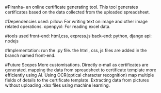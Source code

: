 #Piranha- an online certificate generating tool.
This tool generates certificates based on the data collected from the uploaded spreadsheet.

#Dependencies used:
pillow: For writing text on image and other image related operations.
openpyxl: For reading excel data.

#tools used
front-end: html,css, express.js
back-end: python, django
api: nodejs


#Implementation:
run the .py file.
the html, css, js files are added in the branch named front-end.


#Future Scopes
More customisations.
Directly e-mail as certificates are generated.
mapping the data from spreadsheet to certificate template more efficiently using AI.
Using OCR(optical character recognition) map multiple fields of details to the certificate template.
Extracting data from pictures without uploading .xlsx files using machine learning.

